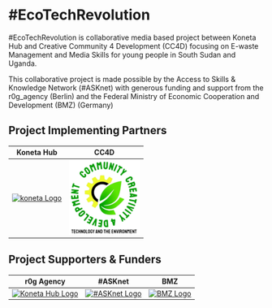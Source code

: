 # #EcoTechRevolution
#EcoTechRevolution is collaborative media based project between Koneta Hub and Creative Community 4 Development (CC4D) focusing on E-waste Management and Media Skills for young people in South Sudan and Uganda.

This collaborative project is made possible by the Access to Skills & Knowledge Network (#ASKnet) with generous funding and support from the r0g_agency (Berlin) and the Federal Ministry of Economic Cooperation and Development (BMZ) (Germany)


## Project Implementing Partners 
| Koneta Hub| CC4D |
| :--------:| :--------: |
|[![koneta Logo](assets/images/logos/konetahub.png)](https://konetahub.org/)|[![CC4D Logo](assets/images/logos/CC4D.png)](https://cc4d.tech/)|

## Project Supporters & Funders
| r0g Agency | #ASKnet  | BMZ |
:--------: | :----: | :-------: |
[![Koneta Hub Logo](assets/images/logos/r0g_logo.png)](https://openculture.agency/) |[![#ASKnet Logo](assets/images/logos/asknet-logo.png)](https://github.com/ASKnet-Open-Training)|  [![BMZ Logo](assets/images/logos/founder_BMZ.jpg)](https://www.bmz.de/en/)| [Official Website](https://openculture.agency/) | [Official Website](https://github.com/ASKnet-Open-Training) | [Official Website](https://www.bmz.de/en/) |
